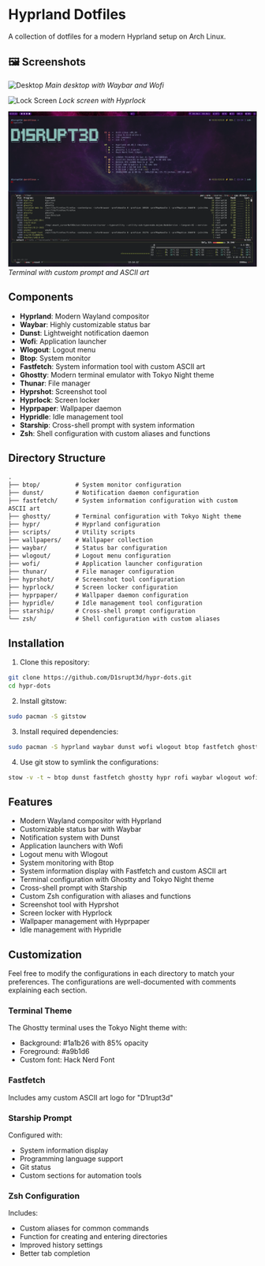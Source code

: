 # Hyprland Dotfiles

A collection of dotfiles for a modern Hyprland setup on Arch Linux.

## 🖼️ Screenshots

![Desktop](assets/screenshots/desktop.png)
*Main desktop with Waybar and Wofi*

![Lock Screen](assets/screenshots/lock.png)
*Lock screen with Hyprlock*

![Terminal](assets/screenshots/terminal.png)
*Terminal with custom prompt and ASCII art*

## Components

- **Hyprland**: Modern Wayland compositor
- **Waybar**: Highly customizable status bar
- **Dunst**: Lightweight notification daemon
- **Wofi**: Application launcher
- **Wlogout**: Logout menu
- **Btop**: System monitor
- **Fastfetch**: System information tool with custom ASCII art
- **Ghostty**: Modern terminal emulator with Tokyo Night theme
- **Thunar**: File manager
- **Hyprshot**: Screenshot tool
- **Hyprlock**: Screen locker
- **Hyprpaper**: Wallpaper daemon
- **Hypridle**: Idle management tool
- **Starship**: Cross-shell prompt with system information
- **Zsh**: Shell configuration with custom aliases and functions

## Directory Structure

```
.
├── btop/          # System monitor configuration
├── dunst/         # Notification daemon configuration
├── fastfetch/     # System information configuration with custom ASCII art
├── ghostty/       # Terminal configuration with Tokyo Night theme
├── hypr/          # Hyprland configuration
├── scripts/       # Utility scripts
├── wallpapers/    # Wallpaper collection
├── waybar/        # Status bar configuration
├── wlogout/       # Logout menu configuration
├── wofi/          # Application launcher configuration
├── thunar/        # File manager configuration
├── hyprshot/      # Screenshot tool configuration
├── hyprlock/      # Screen locker configuration
├── hyprpaper/     # Wallpaper daemon configuration
├── hypridle/      # Idle management tool configuration
├── starship/      # Cross-shell prompt configuration
└── zsh/           # Shell configuration with custom aliases
```

## Installation

1. Clone this repository:
```bash
git clone https://github.com/D1srupt3d/hypr-dots.git
cd hypr-dots
```

2. Install gitstow:
```bash
sudo pacman -S gitstow
```

3. Install required dependencies:
```bash
sudo pacman -S hyprland waybar dunst wofi wlogout btop fastfetch ghostty thunar hyprshot hyprlock hyprpaper hypridle starship zsh
```

4. Use git stow to symlink the configurations:
```bash
stow -v -t ~ btop dunst fastfetch ghostty hypr rofi waybar wlogout wofi thunar hyprshot hyprlock hyprpaper hypridle starship zsh
```

## Features

- Modern Wayland compositor with Hyprland
- Customizable status bar with Waybar
- Notification system with Dunst
- Application launchers with Wofi
- Logout menu with Wlogout
- System monitoring with Btop
- System information display with Fastfetch and custom ASCII art
- Terminal configuration with Ghostty and Tokyo Night theme
- Cross-shell prompt with Starship
- Custom Zsh configuration with aliases and functions
- Screenshot tool with Hyprshot
- Screen locker with Hyprlock
- Wallpaper management with Hyprpaper
- Idle management with Hypridle

## Customization

Feel free to modify the configurations in each directory to match your preferences. The configurations are well-documented with comments explaining each section.

### Terminal Theme
The Ghostty terminal uses the Tokyo Night theme with:
- Background: #1a1b26 with 85% opacity
- Foreground: #a9b1d6
- Custom font: Hack Nerd Font

### Fastfetch
Includes amy custom ASCII art logo for "D1rupt3d"

### Starship Prompt
Configured with:
- System information display
- Programming language support
- Git status
- Custom sections for automation tools

### Zsh Configuration
Includes:
- Custom aliases for common commands
- Function for creating and entering directories
- Improved history settings
- Better tab completion
